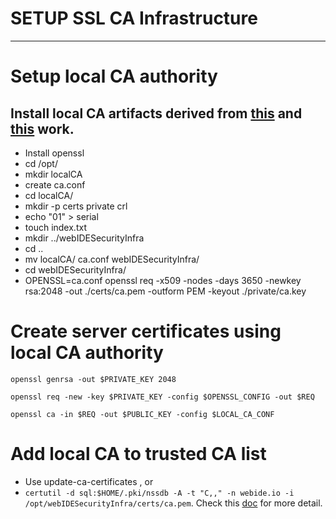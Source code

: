 # SETUP SSL CA Infrastructure
------------------------------

# Setup local CA authority

## Install local CA artifacts derived from [this](http://www.ulduzsoft.com/2012/01/creating-a-certificate-authority-and-signing-the-ssl-certificates-using-openssl/) and [this](http://acidx.net/wordpress/2012/09/creating-a-certification-authority-and-a-server-certificate-on-ubuntu/) work.

- Install openssl
- cd /opt/
- mkdir localCA
- create ca.conf
- cd localCA/
- mkdir -p certs private crl
- echo "01" > serial
- touch index.txt
- mkdir ../webIDESecurityInfra
- cd ..
- mv localCA/ ca.conf webIDESecurityInfra/
- cd webIDESecurityInfra/
- OPENSSL=ca.conf openssl req -x509 -nodes -days 3650  -newkey rsa:2048 -out ./certs/ca.pem -outform PEM -keyout ./private/ca.key

# Create server certificates using local CA authority

```openssl genrsa -out $PRIVATE_KEY 2048```

```openssl req -new -key $PRIVATE_KEY -config $OPENSSL_CONFIG -out $REQ```

```openssl ca -in $REQ -out $PUBLIC_KEY -config $LOCAL_CA_CONF```

# Add local CA to trusted CA list

- Use update-ca-certificates , or 
- ```certutil -d sql:$HOME/.pki/nssdb -A -t "C,," -n webide.io -i /opt/webIDESecurityInfra/certs/ca.pem```. Check this [doc](https://wiki.archlinux.org/index.php/Network_Security_Services) for more detail.

